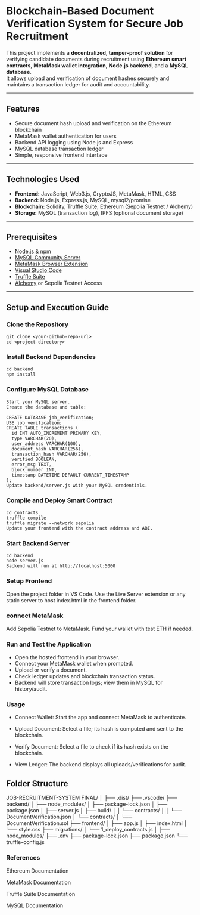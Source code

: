 # Blockchain-Based Document Verification System for Secure Job Recruitment

This project implements a **decentralized, tamper-proof solution** for verifying candidate documents during recruitment using **Ethereum smart contracts**, **MetaMask wallet integration**, **Node.js backend**, and a **MySQL database**.  
It allows upload and verification of document hashes securely and maintains a transaction ledger for audit and accountability.

---

## Features
- Secure document hash upload and verification on the Ethereum blockchain  
- MetaMask wallet authentication for users  
- Backend API logging using Node.js and Express  
- MySQL database transaction ledger  
- Simple, responsive frontend interface  

---

## Technologies Used
- **Frontend:** JavaScript, Web3.js, CryptoJS, MetaMask, HTML, CSS  
- **Backend:** Node.js, Express.js, MySQL, mysql2/promise  
- **Blockchain:** Solidity, Truffle Suite, Ethereum (Sepolia Testnet / Alchemy)  
- **Storage:** MySQL (transaction log), IPFS (optional document storage)  

---

## Prerequisites
- [Node.js & npm](https://nodejs.org/)  
- [MySQL Community Server](https://dev.mysql.com/downloads/mysql/)  
- [MetaMask Browser Extension](https://metamask.io/)  
- [Visual Studio Code](https://code.visualstudio.com/)  
- [Truffle Suite](https://trufflesuite.com/)  
- [Alchemy](https://www.alchemy.com/) or Sepolia Testnet Access  

---

## Setup and Execution Guide

### Clone the Repository
```
git clone <your-github-repo-url>
cd <project-directory>
 ```
### Install Backend Dependencies
```
cd backend
npm install
```
### Configure MySQL Database
```
Start your MySQL server.
Create the database and table:

CREATE DATABASE job_verification;
USE job_verification;
CREATE TABLE transactions (
  id INT AUTO_INCREMENT PRIMARY KEY,
  type VARCHAR(20),
  user_address VARCHAR(100),
  document_hash VARCHAR(256),
  transaction_hash VARCHAR(256),
  verified BOOLEAN,
  error_msg TEXT,
  block_number INT,
  timestamp DATETIME DEFAULT CURRENT_TIMESTAMP
);
Update backend/server.js with your MySQL credentials.
```
### Compile and Deploy Smart Contract
```
cd contracts
truffle compile
truffle migrate --network sepolia
Update your frontend with the contract address and ABI.
```

### Start Backend Server
```
cd backend
node server.js
Backend will run at http://localhost:5000
```

### Setup Frontend
Open the project folder in VS Code.
Use the Live Server extension or any static server to host index.html in the frontend folder.

### connect MetaMask
Add Sepolia Testnet to MetaMask.
Fund your wallet with test ETH if needed.

### Run and Test the Application
- Open the hosted frontend in your browser.
- Connect your MetaMask wallet when prompted.
- Upload or verify a document.
- Check ledger updates and blockchain transaction status.
- Backend will store transaction logs; view them in MySQL for history/audit.

### Usage
- Connect Wallet: Start the app and connect MetaMask to authenticate.

- Upload Document: Select a file; its hash is computed and sent to the blockchain.

- Verify Document: Select a file to check if its hash exists on the blockchain.

- View Ledger: The backend displays all uploads/verifications for audit.

## Folder Structure

JOB-RECRUITMENT-SYSTEM FINAL/
│
├── .dist/
├── .vscode/
├── backend/
│   ├── node_modules/
│   ├── package-lock.json
│   ├── package.json
│   ├── server.js
│   ├── build/
│   │   └── contracts/
│   │       └── DocumentVerification.json
│   └── contracts/
│       └── DocumentVerification.sol
├── frontend/
│   ├── app.js
│   ├── index.html
│   └── style.css
├── migrations/
│   └── 1_deploy_contracts.js
│
├── node_modules/
├── .env
├── package-lock.json
├── package.json
└── truffle-config.js
### References
Ethereum Documentation

MetaMask Documentation

Truffle Suite Documentation

MySQL Documentation

